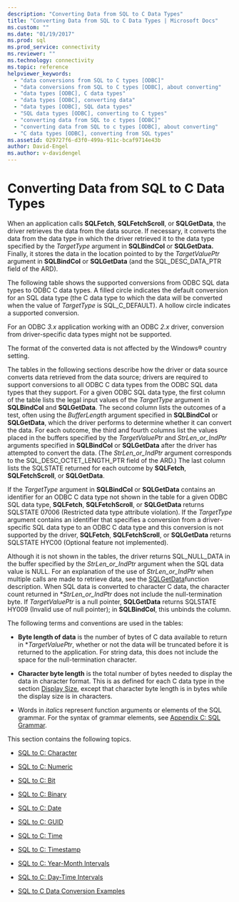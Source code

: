```yaml
---
description: "Converting Data from SQL to C Data Types"
title: "Converting Data from SQL to C Data Types | Microsoft Docs"
ms.custom: ""
ms.date: "01/19/2017"
ms.prod: sql
ms.prod_service: connectivity
ms.reviewer: ""
ms.technology: connectivity
ms.topic: reference
helpviewer_keywords: 
  - "data conversions from SQL to C types [ODBC]"
  - "data conversions from SQL to C types [ODBC], about converting"
  - "data types [ODBC], C data types"
  - "data types [ODBC], converting data"
  - "data types [ODBC], SQL data types"
  - "SQL data types [ODBC], converting to C types"
  - "converting data from SQL to c types [ODBC]"
  - "converting data from SQL to c types [ODBC], about converting"
  - "C data types [ODBC], converting from SQL types"
ms.assetid: 029727f6-d3f0-499a-911c-bcaf9714e43b
author: David-Engel
ms.author: v-davidengel
---
```

# Converting Data from SQL to C Data Types
When an application calls **SQLFetch**, **SQLFetchScroll**, or **SQLGetData**, the driver retrieves the data from the data source. If necessary, it converts the data from the data type in which the driver retrieved it to the data type specified by the *TargetType* argument in **SQLBindCol** or **SQLGetData.** Finally, it stores the data in the location pointed to by the *TargetValuePtr* argument in **SQLBindCol** or **SQLGetData** (and the SQL_DESC_DATA_PTR field of the ARD).  
  
 The following table shows the supported conversions from ODBC SQL data types to ODBC C data types. A filled circle indicates the default conversion for an SQL data type (the C data type to which the data will be converted when the value of *TargetType* is SQL_C_DEFAULT). A hollow circle indicates a supported conversion.  
  
 For an ODBC *3.x* application working with an ODBC *2.x* driver, conversion from driver-specific data types might not be supported.  
  
 The format of the converted data is not affected by the Windows® country setting.  
  
 The tables in the following sections describe how the driver or data source converts data retrieved from the data source; drivers are required to support conversions to all ODBC C data types from the ODBC SQL data types that they support. For a given ODBC SQL data type, the first column of the table lists the legal input values of the *TargetType* argument in **SQLBindCol** and **SQLGetData**. The second column lists the outcomes of a test, often using the *BufferLength* argument specified in **SQLBindCol** or **SQLGetData**, which the driver performs to determine whether it can convert the data. For each outcome, the third and fourth columns list the values placed in the buffers specified by the *TargetValuePtr* and *StrLen_or_IndPtr* arguments specified in **SQLBindCol** or **SQLGetData** after the driver has attempted to convert the data. (The *StrLen_or_IndPtr* argument corresponds to the SQL_DESC_OCTET_LENGTH_PTR field of the ARD.) The last column lists the SQLSTATE returned for each outcome by **SQLFetch**, **SQLFetchScroll**, or **SQLGetData**.  
  
 If the *TargetType* argument in **SQLBindCol** or **SQLGetData** contains an identifier for an ODBC C data type not shown in the table for a given ODBC SQL data type, **SQLFetch**, **SQLFetchScroll**, or **SQLGetData** returns SQLSTATE 07006 (Restricted data type attribute violation). If the *TargetType* argument contains an identifier that specifies a conversion from a driver-specific SQL data type to an ODBC C data type and this conversion is not supported by the driver, **SQLFetch**, **SQLFetchScroll**, or **SQLGetData** returns SQLSTATE HYC00 (Optional feature not implemented).  
  
 Although it is not shown in the tables, the driver returns SQL_NULL_DATA in the buffer specified by the *StrLen_or_IndPtr* argument when the SQL data value is NULL. For an explanation of the use of *StrLen_or_IndPtr* when multiple calls are made to retrieve data, see the [SQLGetData](../../../odbc/reference/syntax/sqlgetdata-function.md)function description. When SQL data is converted to character C data, the character count returned in \**StrLen_or_IndPtr* does not include the null-termination byte. If *TargetValuePtr* is a null pointer, **SQLGetData** returns SQLSTATE HY009 (Invalid use of null pointer); in **SQLBindCol**, this unbinds the column.  
  
 The following terms and conventions are used in the tables:  
  
-   **Byte length of data** is the number of bytes of C data available to return in **TargetValuePtr*, whether or not the data will be truncated before it is returned to the application. For string data, this does not include the space for the null-termination character.  
  
-   **Character byte length** is the total number of bytes needed to display the data in character format. This is as defined for each C data type in the section [Display Size](../../../odbc/reference/appendixes/display-size.md), except that character byte length is in bytes while the display size is in characters.  
  
-   Words in *italics* represent function arguments or elements of the SQL grammar. For the syntax of grammar elements, see [Appendix C: SQL Grammar](../../../odbc/reference/appendixes/appendix-c-sql-grammar.md).  
  
 This section contains the following topics.  
  
-   [SQL to C: Character](../../../odbc/reference/appendixes/sql-to-c-character.md)  
  
-   [SQL to C: Numeric](../../../odbc/reference/appendixes/sql-to-c-numeric.md)  
  
-   [SQL to C: Bit](../../../odbc/reference/appendixes/sql-to-c-bit.md)  
  
-   [SQL to C: Binary](../../../odbc/reference/appendixes/sql-to-c-binary.md)  
  
-   [SQL to C: Date](../../../odbc/reference/appendixes/sql-to-c-date.md)  
  
-   [SQL to C: GUID](../../../odbc/reference/appendixes/sql-to-c-guid.md)  
  
-   [SQL to C: Time](../../../odbc/reference/appendixes/sql-to-c-time.md)  
  
-   [SQL to C: Timestamp](../../../odbc/reference/appendixes/sql-to-c-timestamp.md)  
  
-   [SQL to C: Year-Month Intervals](../../../odbc/reference/appendixes/sql-to-c-year-month-intervals.md)  
  
-   [SQL to C: Day-Time Intervals](../../../odbc/reference/appendixes/sql-to-c-day-time-intervals.md)  
  
-   [SQL to C Data Conversion Examples](../../../odbc/reference/appendixes/sql-to-c-data-conversion-examples.md)
